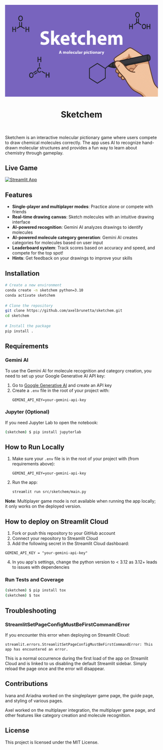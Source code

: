 ![Project Logo](assets/banner.png)

<h1 align="center">
Sketchem
</h1>

<br>


Sketchem is an interactive molecular pictionary game where users compete to draw chemical molecules correctly. The app uses AI to recognize hand-drawn molecular structures and provides a fun way to learn about chemistry through gameplay.

## Live Game

[![Streamlit App](https://static.streamlit.io/badges/streamlit_badge_black_white.svg)](https://sketchem.streamlit.app)

## Features

- **Single-player and multiplayer modes**: Practice alone or compete with friends
- **Real-time drawing canvas**: Sketch molecules with an intuitive drawing interface
- **AI-powered recognition**: Gemini AI analyzes drawings to identify molecules
- **AI-powered molecule category generation**: Gemini AI creates categories for molecules based on user input
- **Leaderboard system**: Track scores based on accuracy and speed, and compete for the top spot!
- **Hints**: Get feedback on your drawings to improve your skills

## Installation

```bash
# Create a new environment
conda create -n sketchem python=3.10
conda activate sketchem

# Clone the repository
git clone https://github.com/axelbrunetta/sketchem.git
cd sketchem

# Install the package
pip install .
```


## Requirements


### Gemini AI

To use the Gemini AI for molecule recognition and category creation, you need to set up your Google Generative AI API key:

1. Go to [Google Generative AI](https://aistudio.google.com/app/apikey) and create an API key
2. Create a `.env` file in the root of your project with:
   ```
   GEMINI_API_KEY=your-gemini-api-key
   ```

### Jupyter (Optional)

If you need Jupyter Lab to open the notebook:

```bash
(sketchem) $ pip install jupyterlab
```

## How to Run Locally

1. Make sure your `.env` file is in the root of your project with (from requirements above):
   ```
   GEMINI_API_KEY=your-gemini-api-key
   ```

2. Run the app:
   ```bash
   streamlit run src/sketchem/main.py
   ```

**Note**: Multiplayer game mode is not available when running the app locally; it only works on the deployed version.

## How to deploy on Streamlit Cloud


1. Fork or push this repository to your GitHub account
2. Connect your repository to Streamlit Cloud
3. Add the following secret in the Streamlit Cloud dashboard:
```
GEMINI_API_KEY = "your-gemini-api-key"
```
4. In you app's settings, change the python version to < 3.12 as 3.12+ leads to issues with dependencies



### Run Tests and Coverage

```bash
(sketchem) $ pip install tox
(sketchem) $ tox
```



## Troubleshooting

### StreamlitSetPageConfigMustBeFirstCommandError

If you encounter this error when deploying on Streamlit Cloud:
```
streamlit.errors.StreamlitSetPageConfigMustBeFirstCommandError: This app has encountered an error.
```

This is a normal occurrence during the first load of the app on Streamlit Cloud and is linked to us disabling the default Streamlit sidebar. Simply reload the page once and the error will disappear. 

## Contributions


Ivana and Ariadna worked on the singleplayer game page, the guide page, and styling of various pages.

Axel worked on the multiplayer integration, the multiplayer game page, and other features like category creation and molecule recognition.

## License

This project is licensed under the MIT License.
